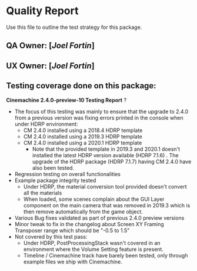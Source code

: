 # Quality Report
Use this file to outline the test strategy for this package.

## QA Owner: [*Joel Fortin*]
## UX Owner: [*Joel Fortin*]

## Testing coverage done on this package:

**Cinemachine 2.4.0-preview-10 Testing Report**
?
- The focus of this testing was mainly to ensure that the upgrade to 2.4.0 from a previous version was fixing errors printed in the console when under HDRP environment:
  - CM 2.4.0 installed using a 2018.4 HDRP template
  - CM 2.4.0 installed using a 2019.3 HDRP template
  - CM 2.4.0 installed using a 2020.1 HDRP template
    - Note that the provided template in 2019.3 and 2020.1 doesn't installed the latest HDRP version available (HDRP 7.1.6) . The upgrade of the HDRP package (HDRP 7.1.7) having CM 2.4.0 have also been tested.
- Regression testing on overall functionalities
- Example package integrity tested
  - Under HDRP, the material conversion tool provided doesn't convert all the materials
  - When loaded, some scenes complain about the GUI Layer component on the main camera that was removed in 2019.3 which is then remove automatically from the game object.
- Various Bug fixes validated as part of previous 2.4.0 preview versions
- Minor tweak to fix in the changelog about Screen XY Framing Transposer range which should be "-0.5 to 1.5"
- Not covered by this test pass:
  - Under HDRP, PostProcessingStack wasn't covered in an environment where the Volume Setting feature is present.
  - Timeline / Cinemachine track have barely been tested, only through example files we ship with Cinemachine.
